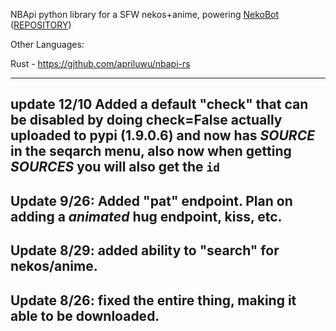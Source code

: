NBApi python library for a SFW nekos+anime, powering [NekoBot](http://neko-bot.net)  ([REPOSITORY](https://github.com/lazyneko1/NekoBot))

Other Languages:

Rust - https://github.com/apriluwu/nbapi-rs


------------------------------
update 12/10
Added a default "check" that can be disabled by doing check=False
actually uploaded to pypi (1.9.0.6) and now has *SOURCE* in the seqarch menu, also now when getting *SOURCES* you will also get the `id`
-----------------------------
Update 9/26:
Added "pat" endpoint. Plan on adding a *animated* hug endpoint, kiss, etc.
-----------------------------
Update 8/29:
added ability to "search" for nekos/anime.
------------------------------
Update 8/26:
fixed the entire thing, making it able to be downloaded.
------------------------------
